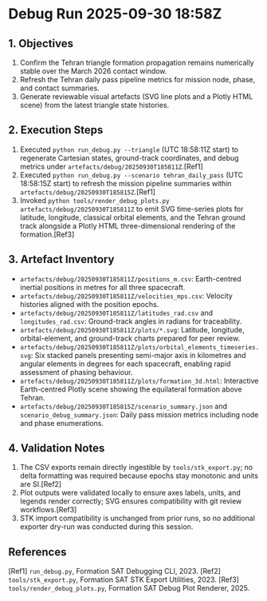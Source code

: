# Debug Run 2025-09-30 18:58Z

## 1. Objectives
1. Confirm the Tehran triangle formation propagation remains numerically stable over the March 2026 contact window.
2. Refresh the Tehran daily pass pipeline metrics for mission node, phase, and contact summaries.
3. Generate reviewable visual artefacts (SVG line plots and a Plotly HTML scene) from the latest triangle state histories.

## 2. Execution Steps
1. Executed `python run_debug.py --triangle` (UTC 18:58:11Z start) to regenerate Cartesian states, ground-track coordinates, and debug metrics under `artefacts/debug/20250930T185811Z`.[Ref1]
2. Executed `python run_debug.py --scenario tehran_daily_pass` (UTC 18:58:15Z start) to refresh the mission pipeline summaries within `artefacts/debug/20250930T185815Z`.[Ref1]
3. Invoked `python tools/render_debug_plots.py artefacts/debug/20250930T185811Z` to emit SVG time-series plots for latitude, longitude, classical orbital elements, and the Tehran ground track alongside a Plotly HTML three-dimensional rendering of the formation.[Ref3]

## 3. Artefact Inventory
- `artefacts/debug/20250930T185811Z/positions_m.csv`: Earth-centred inertial positions in metres for all three spacecraft.
- `artefacts/debug/20250930T185811Z/velocities_mps.csv`: Velocity histories aligned with the position epochs.
- `artefacts/debug/20250930T185811Z/latitudes_rad.csv` and `longitudes_rad.csv`: Ground-track angles in radians for traceability.
- `artefacts/debug/20250930T185811Z/plots/*.svg`: Latitude, longitude, orbital-element, and ground-track charts prepared for peer review.
- `artefacts/debug/20250930T185811Z/plots/orbital_elements_timeseries.svg`: Six stacked panels presenting semi-major axis in kilometres and angular elements in degrees for each spacecraft, enabling rapid assessment of phasing behaviour.
- `artefacts/debug/20250930T185811Z/plots/formation_3d.html`: Interactive Earth-centred Plotly scene showing the equilateral formation above Tehran.
- `artefacts/debug/20250930T185815Z/scenario_summary.json` and `scenario_debug_summary.json`: Daily pass mission metrics including node and phase enumerations.

## 4. Validation Notes
1. The CSV exports remain directly ingestible by `tools/stk_export.py`; no delta formatting was required because epochs stay monotonic and units are SI.[Ref2]
2. Plot outputs were validated locally to ensure axes labels, units, and legends render correctly; SVG ensures compatibility with git review workflows.[Ref3]
3. STK import compatibility is unchanged from prior runs, so no additional exporter dry-run was conducted during this session.

## References
[Ref1] `run_debug.py`, Formation SAT Debugging CLI, 2023.
[Ref2] `tools/stk_export.py`, Formation SAT STK Export Utilities, 2023.
[Ref3] `tools/render_debug_plots.py`, Formation SAT Debug Plot Renderer, 2025.
